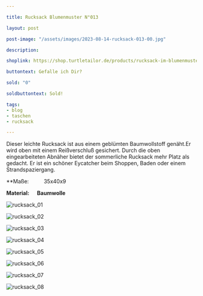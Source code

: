 ```yaml
---

title: Rucksack Blumenmuster N°013

layout: post

post-image: "/assets/images/2023-08-14-rucksack-013-00.jpg"

description:

shoplink: https://shop.turtletailor.de/products/rucksack-im-blumenmuster-n-013

buttontext: Gefalle ich Dir?

sold: "0"

soldbuttontext: Sold!

tags:
- blog
- taschen
- rucksack

---
```

Dieser leichte Rucksack ist aus einem geblümten Baumwollstoff genäht.Er wird oben mit einem Reißverschluß gesichert. Durch die oben eingearbeiteten Abnäher bietet der sommerliche Rucksack mehr Platz als gedacht. Er ist ein schöner Eycatcher beim Shoppen, Baden oder einem Strandspaziergang.





**Maße: &emsp; &emsp; 35x40x9

**Material: &emsp; Baumwolle**

![rucksack_01](/assets/images/2023-08-14-rucksack-013-00.jpg)<br>

![rucksack_02](/assets/images/2023-08-14-rucksack-013-01.jpg)<br>

![rucksack_03](/assets/images/2023-08-14-rucksack-013-02.jpg)<br>

![rucksack_04](/assets/images/2023-08-14-rucksack-013-03.jpg)<br>

![rucksack_05](/assets/images/2023-08-14-rucksack-013-04.jpg)<br>

![rucksack_06](/assets/images/2023-08-14-rucksack-013-05.jpg)<br>

![rucksack_07](/assets/images/2023-08-14-rucksack-013-06.jpg)<br>

![rucksack_08](/assets/images/2023-08-14-rucksack-013-07.jpg)